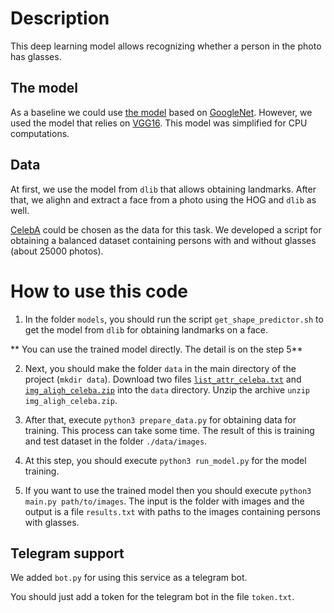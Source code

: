 # Description

This deep learning model allows recognizing whether a person in the photo has glasses. 

## The model

As a baseline we could use [the model](https://www.researchgate.net/publication/320964354_Shallow_convolutional_neural_network_for_eyeglasses_detection_in_facial_images) based on [GoogleNet](https://arxiv.org/abs/1409.4842). However, we used the model that relies on [VGG16](https://arxiv.org/abs/1409.1556). This model was simplified for CPU computations.

## Data

At first, we use the model from `dlib` that allows obtaining landmarks. After that, we alighn and extract a face from a photo using the HOG and `dlib` as well.

[CelebA](http://mmlab.ie.cuhk.edu.hk/projects/CelebA.html) could be chosen as the data for this task. We developed a script for obtaining a balanced dataset containing persons with and without glasses (about 25000 photos). 

# How to use this code

1) In the folder `models`, you should run the script `get_shape_predictor.sh` to get the model from `dlib` for obtaining landmarks on a face.

** You can use the trained model directly. The detail is on the step 5**

2) Next, you should make the folder `data` in the main directory of the project (`mkdir data`). Download two files [`list_attr_celeba.txt`](https://drive.google.com/drive/folders/0B7EVK8r0v71pOC0wOVZlQnFfaGs) and 
[`img_aligh_celeba.zip`](https://drive.google.com/drive/folders/0B7EVK8r0v71pTUZsaXdaSnZBZzg) into the `data` directory. Unzip the archive `unzip img_aligh_celeba.zip`.

3) After that, execute `python3 prepare_data.py` for obtaining data for training. This process can take some time. The result of this is training and test dataset in the folder `./data/images`.

4) At this step, you should execute `python3 run_model.py` for the model training.

5) If you want to use the trained model then you should execute `python3 main.py path/to/images`. The input is the folder with images and the output is a file `results.txt` with paths to the images containing persons with glasses.

## Telegram support

We added `bot.py` for using this service as a telegram bot.

You should just add a token for the telegram bot in the file `token.txt`.
